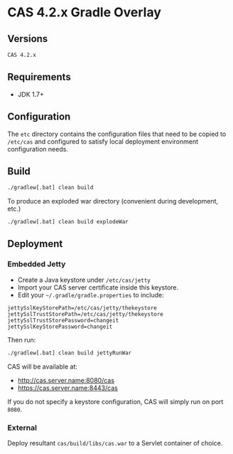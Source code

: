 CAS 4.2.x Gradle Overlay
============================

## Versions

```bash
CAS 4.2.x
```

## Requirements

* JDK 1.7+

## Configuration

The `etc` directory contains the configuration files that need to be copied to `/etc/cas` 
and configured to satisfy local deployment environment configuration needs.

## Build

```bash
./gradlew[.bat] clean build
```

To produce an exploded war directory (convenient during development, etc.)

```bash
./gradlew[.bat] clean build explodeWar
```

## Deployment

### Embedded Jetty

- Create a Java keystore under `/etc/cas/jetty`
- Import your CAS server certificate inside this keystore.
- Edit your `~/.gradle/gradle.properties` to include:

```properties
jettySslKeyStorePath=/etc/cas/jetty/thekeystore
jettySslTrustStorePath=/etc/cas/jetty/thekeystore
jettySslTrustStorePassword=changeit
jettySslKeyStorePassword=changeit
```

Then run:

```bash
./gradlew[.bat] clean build jettyRunWar 
```

CAS will be available at:

- http://cas.server.name:8080/cas
- https://cas.server.name:8443/cas

If you do not specify a keystore configuration, CAS will simply run on port `8080`.

### External

Deploy resultant `cas/build/libs/cas.war` to a Servlet container of choice.
